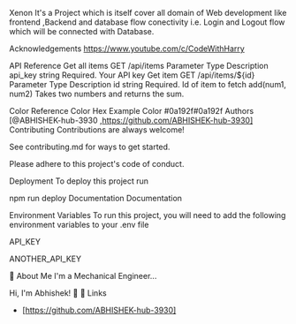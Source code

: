 Xenon
It's a Project which is itself cover all domain of Web development like frontend ,Backend and database flow conectivity i.e. Login and Logout flow which will be connected with Database.

Acknowledgements
https://www.youtube.com/c/CodeWithHarry

API Reference
Get all items
  GET /api/items
Parameter	Type	Description
api_key	string	Required. Your API key
Get item
  GET /api/items/${id}
Parameter	Type	Description
id	string	Required. Id of item to fetch
add(num1, num2)
Takes two numbers and returns the sum.

Color Reference
Color	Hex
Example Color	#0a192f#0a192f
Authors
[@ABHISHEK-hub-3930 ,https://github.com/ABHISHEK-hub-3930]
Contributing
Contributions are always welcome!

See contributing.md for ways to get started.

Please adhere to this project's code of conduct.

Deployment
To deploy this project run

  npm run deploy
Documentation
Documentation

Environment Variables
To run this project, you will need to add the following environment variables to your .env file

API_KEY

ANOTHER_API_KEY

🚀 About Me
I'm a Mechanical Engineer...

Hi, I'm Abhishek! 👋
🔗 Links
- [https://github.com/ABHISHEK-hub-3930]
